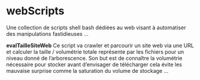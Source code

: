 # webScripts
Une collection de scripts shell bash dédiées au web visant à automatiser des manipulations fastidieuses ...

**evalTailleSiteWeb**
Ce script va crawler et parcourir un site web via une URL et calculer la taille / volumétrie totale représente par les fichiers pour un niveau donné de l’arborescence. Son but est de connaître la volumétrie nécessaire pour stocker avant d’envisager de télécharger cela évite les mauvaise surprise comme la saturation du volume de stockage ...
